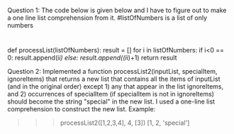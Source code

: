 Question 1: The code below is given below and I have to figure out to make a one line list comprehension from it.
#listOfNumbers is a list of only numbers
#
def processList(listOfNumbers):
    result = []
    for i in listOfNumbers:
        if i<0 == 0:
            result.append(i*i)
        else:
            result.append((i*i)+1)
    return result

Question 2: Implemented a function processList2(inputList, specialItem, ignoreItems) that returns a new list that contains all the items 
of inputList (and in the original order) except 1) any that appear in the list ignoreItems, and 2) occurrences of specialItem 
(if specialItem is not in ignoreItems) should become the string "special" in the new list. I used a one-line list comprehension to 
construct the new list.
  Example:
  >>> processList2([1,2,3,4], 4, [3])
  [1, 2, 'special']	
